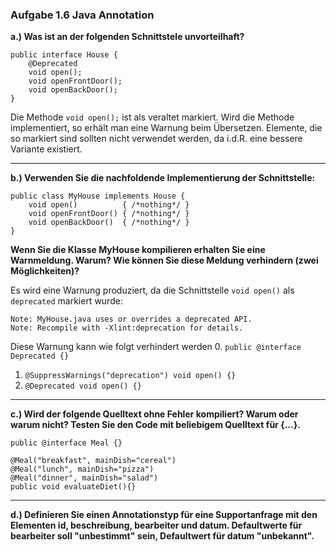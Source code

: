 ### Aufgabe 1.6 Java Annotation
**a.) Was ist an der folgenden Schnittstele unvorteilhaft?**
```
public interface House {
    @Deprecated
    void open();
    void openFrontDoor();
    void openBackDoor();
}
```
Die Methode `void open();` ist als veraltet markiert. Wird die Methode implementiert, so erhält man eine Warnung beim Übersetzen. Elemente, die so markiert sind sollten nicht verwendet werden, da i.d.R. eine bessere Variante existiert.


----
**b.) Verwenden Sie die nachfoldende Implementierung der Schnittstelle:**
```
public class MyHouse implements House {
    void open()          { /*nothing*/ }
    void openFrontDoor() { /*nothing*/ }
    void openBackDoor()  { /*nothing*/ }
}
```
**Wenn Sie die Klasse MyHouse kompilieren erhalten Sie eine Warnmeldung. Warum? Wie können Sie diese Meldung verhindern (zwei Möglichkeiten)?**

Es wird eine Warnung produziert, da die Schnittstelle `void open()` als `deprecated` markiert wurde:
```
Note: MyHouse.java uses or overrides a deprecated API.
Note: Recompile with -Xlint:deprecation for details.
```
Diese Warnung kann wie folgt verhindert werden
0. `public @interface Deprecated {}`
1. `@SuppressWarnings("deprecation") void open() {}`
2. `@Deprecated void open() {}`


----
**c.) Wird der folgende Quelltext ohne Fehler kompiliert? Warum oder warum nicht? Testen Sie den Code mit beliebigem Quelltext für {...}.**
```
public @interface Meal {}

@Meal("breakfast", mainDish="cereal")
@Meal("lunch", mainDish="pizza")
@Meal("dinner", mainDish="salad")
public void evaluateDiet(){}

```

----
**d.) Definieren Sie einen Annotationstyp für eine Supportanfrage mit den Elementen id, beschreibung, bearbeiter und datum. Defaultwerte für bearbeiter soll "unbestimmt" sein, Defaultwert für datum "unbekannt".**
